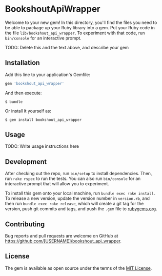 # BookshoutApiWrapper

Welcome to your new gem! In this directory, you'll find the files you need to be able to package up your Ruby library into a gem. Put your Ruby code in the file `lib/bookshout_api_wrapper`. To experiment with that code, run `bin/console` for an interactive prompt.

TODO: Delete this and the text above, and describe your gem

## Installation

Add this line to your application's Gemfile:

```ruby
gem 'bookshout_api_wrapper'
```

And then execute:

    $ bundle

Or install it yourself as:

    $ gem install bookshout_api_wrapper

## Usage

TODO: Write usage instructions here

## Development

After checking out the repo, run `bin/setup` to install dependencies. Then, run `rake rspec` to run the tests. You can also run `bin/console` for an interactive prompt that will allow you to experiment.

To install this gem onto your local machine, run `bundle exec rake install`. To release a new version, update the version number in `version.rb`, and then run `bundle exec rake release`, which will create a git tag for the version, push git commits and tags, and push the `.gem` file to [rubygems.org](https://rubygems.org).

## Contributing

Bug reports and pull requests are welcome on GitHub at https://github.com/[USERNAME]/bookshout_api_wrapper.


## License

The gem is available as open source under the terms of the [MIT License](http://opensource.org/licenses/MIT).

